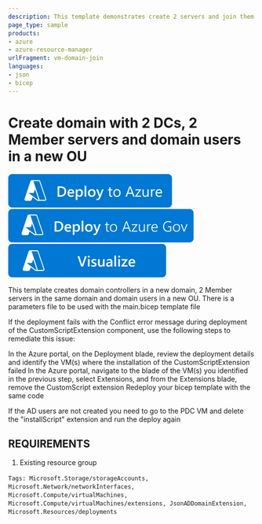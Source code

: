 ```yaml
---
description: This template demonstrates create 2 servers and join them to a private AD domain on azure, and also creating 2 member servers and join them to the same domain, also running a user creation script.
page_type: sample
products:
- azure
- azure-resource-manager
urlFragment: vm-domain-join
languages:
- json
- bicep
---
```

# Create domain with 2 DCs, 2 Member servers and domain users in a new OU

[![Deploy To Azure](https://raw.githubusercontent.com/Azure/azure-quickstart-templates/master/1-CONTRIBUTION-GUIDE/images/deploytoazure.svg?sanitize=true)](https://portal.azure.com/#create/Microsoft.Template/uri/https%3A%2F%2Fraw.githubusercontent.com%2Froniadmon%2Fadibnaya%2Fmain%2Fmain.bicep)
[![Deploy To Azure US Gov](https://raw.githubusercontent.com/Azure/azure-quickstart-templates/master/1-CONTRIBUTION-GUIDE/images/deploytoazuregov.svg?sanitize=true)](https://portal.azure.com/#create/Microsoft.Template/uri/https%3A%2F%2Fraw.githubusercontent.com%2Froniadmon%2Fadibnaya%2Fmain%2Fmain.bicep)
[![Visualize](https://raw.githubusercontent.com/Azure/azure-quickstart-templates/master/1-CONTRIBUTION-GUIDE/images/visualizebutton.svg?sanitize=true)](https://portal.azure.com/#create/Microsoft.Template/uri/https%3A%2F%2Fraw.githubusercontent.com%2Froniadmon%2Fadibnaya%2Fmain%2Fmain.bicep)

This template creates domain controllers in a new domain, 2 Member servers in the same domain and domain users in a new OU.
There is a parameters file to be used with the main.bicep template file

If the deployment fails with the Conflict error message during deployment of the CustomScriptExtension component, use the following steps to remediate this issue:

In the Azure portal, on the Deployment blade, review the deployment details and identify the VM(s) where the installation of the CustomScriptExtension failed
In the Azure portal, navigate to the blade of the VM(s) you identified in the previous step, select Extensions, and from the Extensions blade, remove the CustomScript extension
Redeploy your bicep template with the same code

If the AD users are not created you need to go to the PDC VM and delete the "installScript" extension and run the deploy again

## REQUIREMENTS

1. Existing resource group

`Tags: Microsoft.Storage/storageAccounts, Microsoft.Network/networkInterfaces, Microsoft.Compute/virtualMachines, Microsoft.Compute/virtualMachines/extensions, JsonADDomainExtension, Microsoft.Resources/deployments`
